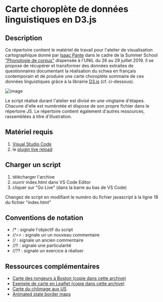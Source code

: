 # Carte choroplète de données linguistiques en D3.js

## Description

Ce répertoire contient le matériel de travail pour l'atelier de visualisation cartographique donné par [Isaac Pante](http://isaacpante.net) dans le cadre de la Summer School ["Phonologie de corpus"](https://wp.unil.ch/summerschools/courses2019/phonologie-de-corpus/) dispensée à l'UNIL du 26 au 29 juillet 2019. Il se propose de récupérer et transformer des données extraites de questionnaires documentant la réalisation du schwa en français contemporain et de produire une carte choroplète sommaire de ces données linguistiques grâce à la librairie [D3.js](https://d3js.org/) (cf. ci-dessous). 

![image](https://i.imgur.com/CdOVuGe.png)

Le script réalisé durant l'atelier est divisé en une vingtaine d'étapes. Chacune d'elle est numérotée et dispose de son propre fichier dans le répertoire JS. Le répertoire contient également d'autres ressources, rassemblées à titre d'illustration.

## Matériel requis

1. [Visual Studio Code](https://code.visualstudio.com/Download)
2. le [plugin live reload](https://marketplace.visualstudio.com/items?itemName=ritwickdey.LiveServer)

## Charger un script

1. télécharger l'archive
2. ouvrir index.html dans VS Code Editor
3. cliquer sur "Go Live" (dans la barre au bas de VS Code)

Changez de script en modifiant le numéro du fichier javascript à la ligne 18 du fichier "index.html"

## Conventions de notation

- /*    : signale l'objectif du script
- //>>  : signale un un nouveau commentaire
- //    : signale un ancien commentaire
- //!!  : signale une particularité
- //??  : signale un exercice à réaliser

## Ressources complémentaires

- [Carte des rongeurs à Boston (copie dans cette archive)](http://duspviz.mit.edu/d3-workshop/mapping-data-with-d3/)
- [Exemple de carte en Leaflet (copie dans cette archive)](http://bl.ocks.org/ramiroaznar/577043744d523efd6ee981887b274d5a)
- [Carte du chômage aux US](https://observablehq.com/@jdev42092/week-10b-intro-to-d3-js-mapping-data-with-d3)
- [Animated state border maps](https://github.com/maptime-ams/animated-borders-d3js)
